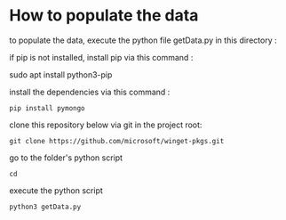 # How to populate the data 

to populate the data, execute the python file getData.py in this directory : 

if pip is not installed, install pip via this command :

sudo apt install python3-pip

install the dependencies via this command : 

```
pip install pymongo 
```

clone this repository below via git in the project root: 

```
git clone https://github.com/microsoft/winget-pkgs.git
```

go to the folder's python script 

```
cd 
```

execute the python script 
```
python3 getData.py 
```


